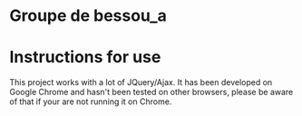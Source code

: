 # Groupe de bessou_a

# Instructions for use

This project works with a lot of JQuery/Ajax. It has been developed on Google Chrome and hasn't been tested on other browsers, please be aware of that if your are not running it on Chrome.

